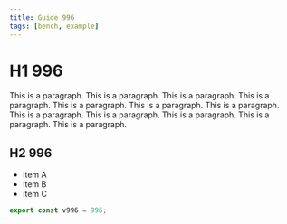 ```yaml
---
title: Guide 996
tags: [bench, example]
---
```


# H1 996

This is a paragraph. This is a paragraph. This is a paragraph. This is a paragraph. This is a paragraph. This is a paragraph. This is a paragraph. This is a paragraph. This is a paragraph. This is a paragraph. This is a paragraph. This is a paragraph. 

## H2 996

- item A
- item B
- item C

```ts
export const v996 = 996;
```
